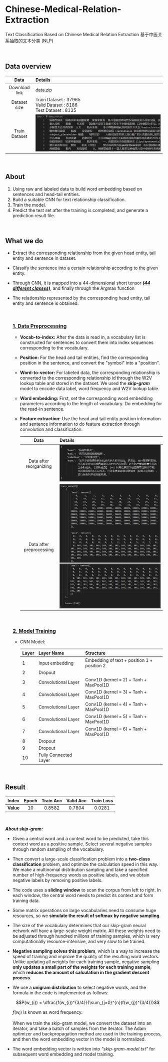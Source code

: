 # Chinese-Medical-Relation-Extraction
 Text Classification Based on Chinese Medical Relation Extraction 基于中医关系抽取的文本分类 (NLP)

<br>

## Data overview

|     Data      | Details                                                      |
| :-----------: | :----------------------------------------------------------- |
| Download link | [data.zip](https://github.com/unicorn-yh/Chinese-Medical-Relation-Extraction/blob/main/data.zip) |
| Dataset size  | Train Dataset : 37965 <br>Valid Dataset : 8186 <br>Test  Dataset : 8135 |
| Train Dataset | ![image-20230726171944955](README/image-20230726171944955.png) |



<br>

## About

1. Using raw and labeled data to build word embedding based on sentences and head-tail entities.
2. Build a suitable CNN for text relationship classification.
3. Train the model.
4. Predict the test set after the training is completed, and generate a prediction result file.

<br>

## What we do

- Extract the corresponding relationship from the given head entity, tail entity and sentence in dataset.

- Classify the sentence into a certain relationship according to the given entity. 

- Through CNN, it is mapped into a 44-dimensional short tensor ***<u>(44 different classes)</u>***, and finally through the Argmax function

- The relationship represented by the corresponding head entity, tail entity and sentence is obtained.

  <br>

  ### <u>1. Data Preprocessing</u>

  - **Vocab-to-index:** After the data is read in, a vocabulary list is constructed for sentences to convert them into index sequences corresponding to the vocabulary. 

  - **Position:** For the head and tail entities, find the corresponding position in the sentence, and convert the "symbol" into a "position". 

  - **Word-to-vector:** For labeled data, the corresponding relationship is converted to the corresponding relationship id through the W2V lookup table and stored in the dataset. We used the ***skip-gram*** model to encode data label, word frequency and W2V lookup table.

  - **Word embedding:** First, set the corresponding word embedding parameters according to the length of vocabulary. Do embedding for the read-in sentence.

  - **Feature extraction:** Use the head and tail entity position information and sentence information to do feature extraction through convolution and classification. 
  
    |           Data           | Details                                                      |
    | :----------------------: | :----------------------------------------------------------- |
    | Data after reorganizing  | ![image-20230726171121048](README/image-20230726171121048.png) |
    | Data after preprocessing | ![image-20230726172134475](README/image-20230726172134475.png)![image-20230726172218718](README/image-20230726172218718.png) |
  
  <br>
  
  ### <u>2. Model Training</u>
  
  - CNN Model: 
  
    | Layer | Layer Name            | Structure                                   |
    | ----- | --------------------- | ------------------------------------------- |
    | 1     | Input embedding       | Embedding of text + position 1 + position 2 |
    | 2     | Dropout               |                                             |
    | 3     | Convolutional Layer   | Conv1D (kernel = 2) + Tanh + MaxPool1D      |
    | 4     | Convolutional Layer   | Conv1D (kernel = 3) + Tanh + MaxPool1D      |
    | 5     | Convolutional Layer   | Conv1D (kernel = 4) + Tanh + MaxPool1D      |
    | 6     | Convolutional Layer   | Conv1D (kernel = 5) + Tanh + MaxPool1D      |
    | 7     | Convolutional Layer   | Conv1D (kernel = 6) + Tanh + MaxPool1D      |
    | 8     | Dropout               |                                             |
    | 9     | Dropout               |                                             |
    | 10    | Fully Connected Layer |                                             |

​	<br>

## Result

|   Index   | Epoch | Train Acc | Valid Acc | Train Loss |
| :-------: | :---: | :-------: | :-------: | :--------: |
| **Value** |  10   |  0.8582   |  0.7804   |   0.0281   |



<br>

***About skip-gram:*** 

- Given a central word and a context word to be predicted, take this context word as a positive sample. Select several negative samples through random sampling of the vocabulary. 

- Then convert a large-scale classification problem into a **two-class classification** problem, and optimize the calculation speed in this way. We make a multinomial distribution sampling and take a specified number of high-frequency words as positive labels, and we obtain negative labels by removing positive labels. 

- The code uses a **sliding window** to scan the corpus from left to right. In each window, the central word needs to predict its context and form training data. 

- Some matrix operations on large vocabularies need to consume huge resources, so we **simulate the result of softmax by negative sampling**.

- The size of the vocabulary determines that our skip-gram neural network will have a large-scale weight matrix. All these weights need to be adjusted through hundred millions of training samples, which is very computationally resource-intensive, and very slow to be trained. 

- **Negative sampling solves this problem**, which is a way to increase the speed of training and improve the quality of the resulting word vectors. Unlike updating all weights for each training sample, negative sampling **only updates a small part of the weights for each training sample**, which **reduces the amount of calculation in the gradient descent process**. 

- We use a **unigram distribution** to select negative words, and the formula in the code is implemented as follows:

  
  $$P(w_{i}) = \dfrac{f(w_{i})^{3/4}}{\sum_{j=0}^{n}(f(w_{j})^{3/4})}$$
  

  $f(w_{i})$ is known as word frequency. 

  When we train the skip-gram model, we convert the dataset into an iterator, and take a batch of samples from the iterator. The Adam optimizer and backpropagation method are used in the training process, and then the word embedding vector in the model is normalized.

- The word embedding vector is written into *"skip-gram-model.txt"* for subsequent word embedding and model training.

  

  
